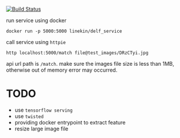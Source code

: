 [![Build Status](https://travis-ci.org/linekin/delf_service.svg?branch=master)](https://travis-ci.org/linekin/delf_service)

run service using docker

`docker run -p 5000:5000 linekin/delf_service`

call service using `httpie`

`http localhost:5000/match file@test_images/DRzCTyi.jpg`

api url path is `/match`. 
make sure the images file size is less than 1MB,
otherwise out of memory error may occurred. 


# TODO
* use `tensorflow serving`
* use `twisted`
* providing docker entrypoint to extract feature 
* resize large image file
